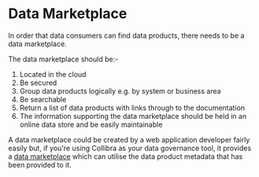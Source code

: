 # Data Marketplace

In order that data consumers can find data products, there needs to be a data marketplace. 

The data marketplace should be:-

1. Located in the cloud
2. Be secured
3. Group data products logically e.g. by system or business area 
4. Be searchable
5. Return a list of data products with links through to the documentation
6. The information supporting the data marketplace should be held in an online data store and be easily maintainable

A data marketplace could be created by a web application developer fairly easily 
but, if you're using Collibra as your data governance tool, it provides a [data marketplace](https://productresources.collibra.com/docs/collibra/latest/Content/DataMarketplace/to_dm.htm) which can utilise the data product metadata that has been provided to it. 